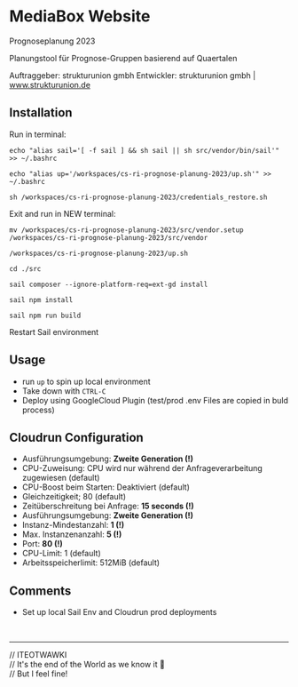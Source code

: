  # MediaBox Website

Prognoseplanung 2023 

Planungstool für Prognose-Gruppen basierend auf Quaertalen

Auftraggeber: strukturunion gmbh
Entwickler: strukturunion gmbh | www.strukturunion.de

## Installation
Run in terminal: 

`echo "alias sail='[ -f sail ] && sh sail || sh src/vendor/bin/sail'" >> ~/.bashrc`

`echo "alias up='/workspaces/cs-ri-prognose-planung-2023/up.sh'" >> ~/.bashrc`

`sh /workspaces/cs-ri-prognose-planung-2023/credentials_restore.sh`

Exit and run in NEW terminal:

`mv /workspaces/cs-ri-prognose-planung-2023/src/vendor.setup /workspaces/cs-ri-prognose-planung-2023/src/vendor`

`/workspaces/cs-ri-prognose-planung-2023/up.sh`

`cd ./src` 

`sail composer --ignore-platform-req=ext-gd install`

`sail npm install`

`sail npm run build`

Restart Sail environment


## Usage
- run `up` to spin up local environment
- Take down with `CTRL-C`
- Deploy using GoogleCloud Plugin (test/prod .env Files are copied in buld process)

## Cloudrun Configuration
- Ausführungsumgebung: **Zweite Generation (!)**
- CPU-Zuweisung: CPU wird nur während der Anfrageverarbeitung zugewiesen (default)
- CPU-Boost beim Starten: Deaktiviert (default)
- Gleichzeitigkeit; 80 (default)
- Zeitüberschreitung bei Anfrage: **15 seconds (!)**
- Ausführungsumgebung: **Zweite Generation (!)**
- Instanz-Mindestanzahl: **1 (!)**
- Max. Instanzenanzahl: **5 (!)**
- Port: **80 (!)**
- CPU-Limit: 1 (default)
- Arbeitsspeicherlimit: 512MiB (default)

## Comments
- Set up local Sail Env and Cloudrun prod deployments


<br><hr>
// ITEOTWAWKI  
// It's the end of the World as we know it 🤔  
// But I feel fine!
